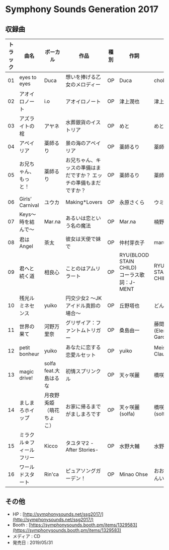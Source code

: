 # Symphony Sounds Generation 2017

## 収録曲

| トラック | 曲名 | ボーカル | 作品 | 種別 | 作詞 | 作曲 | 編曲 | その他 | 年 |
|---|---|---|---|---|---|---|---|---|---|
| 01 | eyes to eyes | Duca | 想いを捧げる乙女のメロディー | OP | Duca | chokix | chokix |  | 2017 |
| 02 | アオイロノート | i.o | アオイロノート | OP | 津上潤也 | 津上潤也 | 津上潤也 |  | 2017 |
| 03 | アズライトの棺 | アヤネ | 水葬銀貨のイストリア | OP | めと | めと |  |  | 2017 |
| 04 | アペイリア | 薬師るり | 景の海のアペイリア | OP | 薬師るり | 薬師るり | 根本克則 |  | 2017 |
| 05 | お兄ちゃん、もっと！ | 薬師るり | お兄ちゃん、キッスの準備はまだですか？ エッチの準備もまだですか？ | OP | 薬師るり | 薬師るり | 根本克則 |  | 2017 |
| 06 | Girls’ Carnival | ユウカ | Making*Lovers | OP | 永原さくら | ウミガメ | ウミガメ |  | 2017 |
| 07 | Keys～時を結んで～ | Mar.na | あるいは恋という名の魔法 | OP | Mar.na | 楠野功太郎 | 楠野功太郎 |  | 2017 |
| 08 | 君はAngel | 茶太 | 彼女は天使で妹で | OP | 仲村芽衣子 | maru | maru |  | 2017 |
| 09 | 君へと続く道 | 相良心 | ことのはアムリラート | OP | RYU(BLOOD STAIN CHILD)<br>コーラス歌詞：J-MENT | RYU(BLOOD STAIN CHILD) | RYU(BLOOD STAIN CHILD) |  | 2017 |
| 10 | 残光ルミネセンス | yuiko | 円交少女2 ～JKアイドル真鈴の場合～ | OP | 丘野塔也 | どんまる | どんまる |  | 2017 |
| 11 | 世界の果て | 河野万里奈 | グリザイア：ファントムトリガー | OP | 桑島由一 | 藤間仁(Elements Garden) | 藤間仁(Elements Garden) |  | 2017 |
| 12 | petit bonheur | yuiko | あなたに恋する恋愛ルセット | OP | yuiko | Meis Clauson | Meis Clauson |  | 2017 |
| 13 | magic drive! | solfa feat.大島はるな | 初情スプリンクル | OP | 天ヶ咲麗 | 橋咲透 | 橋咲透 |  | 2017 |
| 14 | ましまろホイップ | 月夜野兎姫（萌花ちょこ） | お家に帰るまでがましまろです | OP | 天ヶ咲麗(solfa) | 橋咲透(solfa) | 橋咲透(solfa) | produced by solfa | 2017 |
| 15 | ミラクル☆フィールフリー | Kicco | タユタマ2 -After Stories- | OP | 水野大輔 | 水野大輔 | 水野大輔 |  | 2017 |
| 16 | ワールドスタート | Rin'ca | ピュアソングガーデン！ | OP | Minao Ohse | おおくまけんいち | おおくまけんいち |  | 2017 |

## その他

- HP : [http://symphonysounds.net/ssg2017/](http://symphonysounds.net/ssg2017/)
- Booth : [https://symphonysounds.booth.pm/items/1329583](https://symphonysounds.booth.pm/items/1329583)
- メディア : CD
- 発売日 : 2019/05/31
